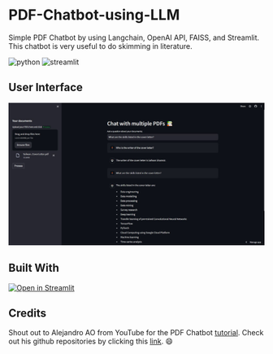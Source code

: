 # PDF-Chatbot-using-LLM
Simple PDF Chatbot by using Langchain, OpenAI API, FAISS, and Streamlit. This chatbot is very useful to do skimming in literature.

<a><img alt = 'python' src="https://img.shields.io/badge/Python-14354C?style=for-the-badge&logo=python&logoColor=white"></a>
<a><img alt='streamlit' src="https://img.shields.io/badge/Streamlit-FF4B4B?style=for-the-badge&logo=Streamlit&logoColor=white"></a>

## **User Interface**

!['Sample GUI'](img/chatbot_gui.JPG)

## Built With

[![Open in Streamlit](https://static.streamlit.io/badges/streamlit_badge_black_white.svg)](https://pdf-chatbot-using-llmgit.streamlit.app/)

## Credits
Shout out to Alejandro AO from YouTube for the PDF Chatbot [tutorial](https://www.youtube.com/watch?v=dXxQ0LR-3Hg). Check out his github repositories by clicking this [link](https://github.com/alejandro-ao/ask-multiple-pdfs/tree/main). :smile:
